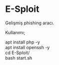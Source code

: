 # E-Sploit
Gelişmiş phishing aracı.


Kullanımı;

apt install php -y <br>
apt install openssh -y <br>
cd E-Sploit/ <br>
bash start.sh
